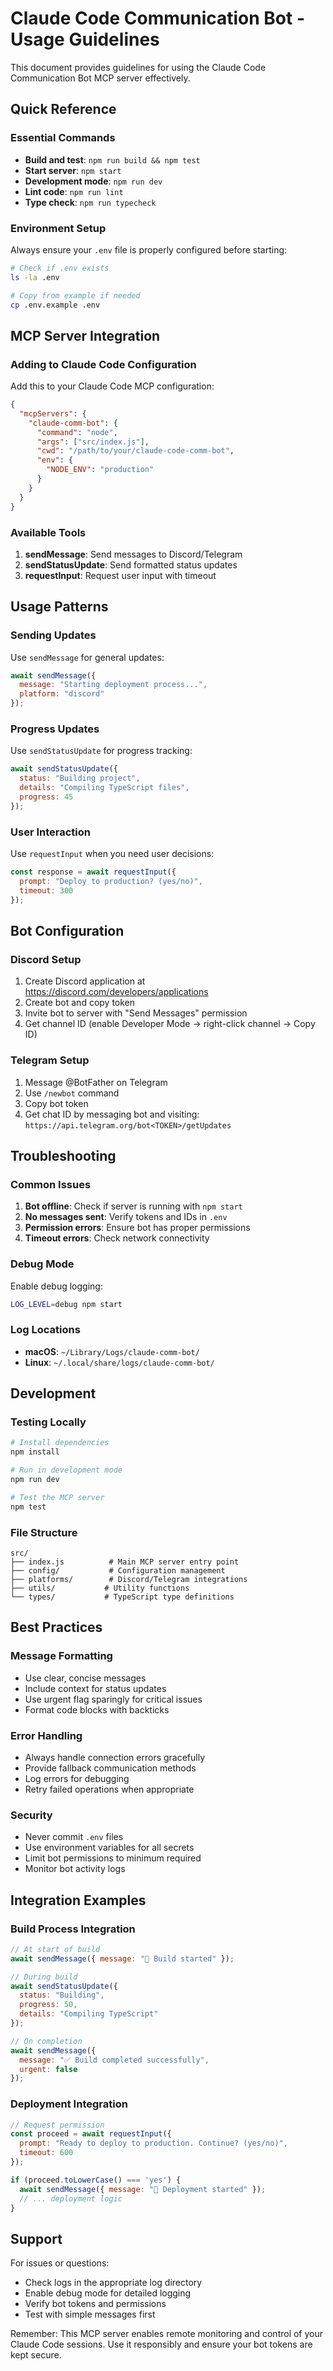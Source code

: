 # Claude Code Communication Bot - Usage Guidelines

This document provides guidelines for using the Claude Code Communication Bot MCP server effectively.

## Quick Reference

### Essential Commands

- **Build and test**: `npm run build && npm test`
- **Start server**: `npm start`
- **Development mode**: `npm run dev`
- **Lint code**: `npm run lint`
- **Type check**: `npm run typecheck`

### Environment Setup

Always ensure your `.env` file is properly configured before starting:

```bash
# Check if .env exists
ls -la .env

# Copy from example if needed
cp .env.example .env
```

## MCP Server Integration

### Adding to Claude Code Configuration

Add this to your Claude Code MCP configuration:

```json
{
  "mcpServers": {
    "claude-comm-bot": {
      "command": "node",
      "args": ["src/index.js"],
      "cwd": "/path/to/your/claude-code-comm-bot",
      "env": {
        "NODE_ENV": "production"
      }
    }
  }
}
```

### Available Tools

1. **sendMessage**: Send messages to Discord/Telegram
2. **sendStatusUpdate**: Send formatted status updates
3. **requestInput**: Request user input with timeout

## Usage Patterns

### Sending Updates

Use `sendMessage` for general updates:
```javascript
await sendMessage({
  message: "Starting deployment process...",
  platform: "discord"
});
```

### Progress Updates

Use `sendStatusUpdate` for progress tracking:
```javascript
await sendStatusUpdate({
  status: "Building project",
  details: "Compiling TypeScript files",
  progress: 45
});
```

### User Interaction

Use `requestInput` when you need user decisions:
```javascript
const response = await requestInput({
  prompt: "Deploy to production? (yes/no)",
  timeout: 300
});
```

## Bot Configuration

### Discord Setup

1. Create Discord application at https://discord.com/developers/applications
2. Create bot and copy token
3. Invite bot to server with "Send Messages" permission
4. Get channel ID (enable Developer Mode → right-click channel → Copy ID)

### Telegram Setup

1. Message @BotFather on Telegram
2. Use `/newbot` command
3. Copy bot token
4. Get chat ID by messaging bot and visiting: 
   `https://api.telegram.org/bot<TOKEN>/getUpdates`

## Troubleshooting

### Common Issues

1. **Bot offline**: Check if server is running with `npm start`
2. **No messages sent**: Verify tokens and IDs in `.env`
3. **Permission errors**: Ensure bot has proper permissions
4. **Timeout errors**: Check network connectivity

### Debug Mode

Enable debug logging:
```bash
LOG_LEVEL=debug npm start
```

### Log Locations

- **macOS**: `~/Library/Logs/claude-comm-bot/`
- **Linux**: `~/.local/share/logs/claude-comm-bot/`

## Development

### Testing Locally

```bash
# Install dependencies
npm install

# Run in development mode
npm run dev

# Test the MCP server
npm test
```

### File Structure

```
src/
├── index.js          # Main MCP server entry point
├── config/           # Configuration management
├── platforms/        # Discord/Telegram integrations
├── utils/           # Utility functions
└── types/           # TypeScript type definitions
```

## Best Practices

### Message Formatting

- Use clear, concise messages
- Include context for status updates
- Use urgent flag sparingly for critical issues
- Format code blocks with backticks

### Error Handling

- Always handle connection errors gracefully
- Provide fallback communication methods
- Log errors for debugging
- Retry failed operations when appropriate

### Security

- Never commit `.env` files
- Use environment variables for all secrets
- Limit bot permissions to minimum required
- Monitor bot activity logs

## Integration Examples

### Build Process Integration

```javascript
// At start of build
await sendMessage({ message: "🔨 Build started" });

// During build
await sendStatusUpdate({
  status: "Building",
  progress: 50,
  details: "Compiling TypeScript"
});

// On completion
await sendMessage({ 
  message: "✅ Build completed successfully",
  urgent: false 
});
```

### Deployment Integration

```javascript
// Request permission
const proceed = await requestInput({
  prompt: "Ready to deploy to production. Continue? (yes/no)",
  timeout: 600
});

if (proceed.toLowerCase() === 'yes') {
  await sendMessage({ message: "🚀 Deployment started" });
  // ... deployment logic
}
```

## Support

For issues or questions:
- Check logs in the appropriate log directory
- Enable debug mode for detailed logging
- Verify bot tokens and permissions
- Test with simple messages first

Remember: This MCP server enables remote monitoring and control of your Claude Code sessions. Use it responsibly and ensure your bot tokens are kept secure.